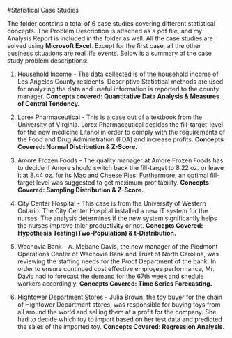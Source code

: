 #Statistical Case Studies

The folder contains a total of 6 case studies covering different statistical concepts. The Problem Description is attached as a pdf file, and my Analysis Report is included in the folder as well. All the case studies are solved using **Microsoft Excel**. Except for the first case, all the other business situations are real life events. Below is a summary of the case study problem descriptions:

1. Household Income - The data collected is of the household income of Los Angeles County residents. Descriptive Statistical methods are used for analyzing the data and useful information is reported to the county manager. **Concepts covered: Quantitative Data Analysis & Measures of Central Tendency.** 

2. Lorex Pharmaceutical - This is a case out of a textbook from the University of Virginia. Lorex Pharmaceutical decides the fill-target-level for the new medicine Litanol in order to comply with the requirements of the Food and Drug Administration (FDA) and increase profits. **Concepts Covered: Normal Distribution & Z-Score.**

3. Amore Frozen Foods - The quality manager at Amore Frozen Foods has to decide if Amore should switch back the fill-target to 8.22 oz. or leave it at 8.44 oz. for its Mac and Cheese Pies. Furthermore, an optimal fill-target level was suggested to get maximum profitability. **Concepts Covered: Sampling Distribution & Z-Score.**

4. City Center Hospital - This case is from the University of Western Ontario. The City Center Hospital installed a new IT system for the nurses. The analysis determines if the new system significantly helps the nurses improve thier productivity or not. **Concepts Covered: Hypothesis Testing(Two-Population) & t-Distribution.**

5. Wachovia Bank - A. Mebane Davis, the new manager of the Piedmont Operations Center of Wachovia Bank and Trust of North Carolina, was reviewing the staffing needs for the Proof Department of the bank. In order to ensure continued cost effective employee performance, Mr. Davis had to forecast the demand for the 67th week and shedule workers accordingly. **Concepts Covered: Time Series Forecasting.**

6. Hightower Department Stores - Julia Brown, the toy buyer for the chain of Hightower Department stores, was responsible for
buying toys from all around the world and selling them at a profit for the company. She had to decide which toy to import based on her test data and predicted the sales of the imported toy. **Concepts Covered: Regression Analysis.**